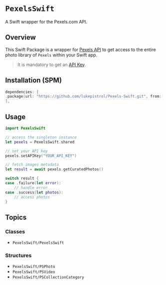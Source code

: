 # ``PexelsSwift``

A Swift wrapper for the Pexels.com API.

## Overview

This Swift Package is a wrapper for [Pexels API](https://www.pexels.com/api) to get access to the entire photo library of `Pexels` within your Swift app.

> It is mandatory to get an [API Key](https://www.pexels.com/api).

## Installation (SPM)

```swift
dependencies: [
.package(url: "https://github.com/lukepistrol/Pexels-Swift.git", from: "0.1.0")
],
```

## Usage

```swift
import PexelsSwift

// access the singleton instance
let pexels = PexelsSwift.shared

// set your API key
pexels.setAPIKey("YOUR_API_KEY")

// fetch images metadata
let result = await pexels.getCuratedPhotos()

switch result {
case .failure(let error):
    // handle error
case .success(let photos):
    // access photos
}
```

## Topics

### Classes

- ``PexelsSwift/PexelsSwift``

### Structures

- ``PexelsSwift/PSPhoto``
- ``PexelsSwift/PSVideo``
- ``PexelsSwift/PSCollectionCategory``
